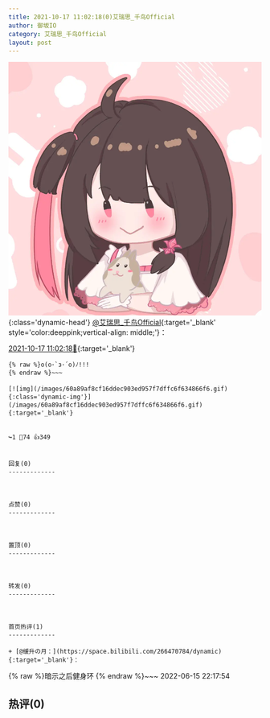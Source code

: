 ```yaml
---
title: 2021-10-17 11:02:18(0)艾瑞思_千鸟Official
author: 御坂IO
category: 艾瑞思_千鸟Official
layout: post
---
```


![img](/images/7e08840c56f251de28bdf766b647bd5fe9a5d50a.jpg){:class='dynamic-head'}
[@艾瑞思_千鸟Official](https://space.bilibili.com/1090010845/dynamic){:target='_blank' style='color:deeppink;vertical-align: middle;'}：

[2021-10-17 11:02:18🔗](https://t.bilibili.com/582403312012324126){:target='_blank'}

~~~
{% raw %}o(o･`з･´o)ﾉ!!!
{% endraw %}~~~

[![img](/images/60a89af8cf16ddec903ed957f7dffc6f634866f6.gif){:class='dynamic-img'}](/images/60a89af8cf16ddec903ed957f7dffc6f634866f6.gif){:target='_blank'}


↪️1 💬74 👍349


回复(0)
-------------



点赞(0)
-------------



置顶(0)
-------------



转发(0)
-------------



首页热评(1)
-------------

+ [@缓升の月：](https://space.bilibili.com/266470784/dynamic){:target='_blank'}：
~~~
{% raw %}暗示之后健身环
{% endraw %}~~~
2022-06-15 22:17:54


热评(0)
-------------




